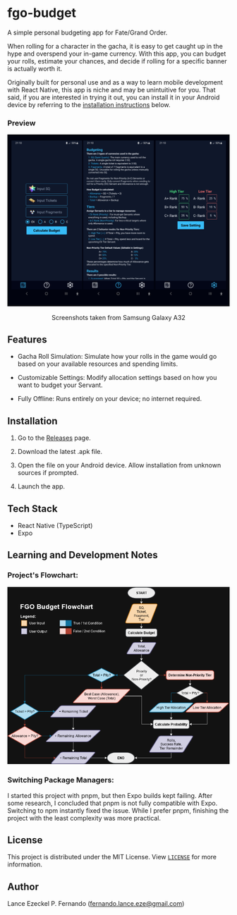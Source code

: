 # fgo-budget

A simple personal budgeting app for Fate/Grand Order.

When rolling for a character in the gacha, it is easy to get caught up in the
hype and overspend your in-game currency. With this app, you can budget your
rolls, estimate your chances, and decide if rolling for a specific banner is
actually worth it.

Originally built for personal use and as a way to learn mobile development with
React Native, this app is niche and may be unintuitive for you. That said, if
you are interested in trying it out, you can install it in your Android device
by referring to the [installation instructions](#installation) below.

### Preview

<div align="center">
  <img src="./docs/Preview.png">
  <p>Screenshots taken from Samsung Galaxy A32</p>
</div>

## Features

- Gacha Roll Simulation: Simulate how your rolls in the game would go based on
  your available resources and spending limits.

- Customizable Settings: Modify allocation settings based on how you want to
  budget your Servant.

- Fully Offline: Runs entirely on your device; no internet required.

## Installation

1. Go to the [Releases](https://github.com/Lanezedfer/fgo-budget/releases) page.

2. Download the latest .apk file.

3. Open the file on your Android device. Allow installation from unknown sources
   if prompted.

4. Launch the app.

## Tech Stack

- React Native (TypeScript)
- Expo

## Learning and Development Notes

### Project's Flowchart:

<div align="center">
  <img src="./docs/FGO Budget Flowchart.png">
</div>

### Switching Package Managers:

I started this project with pnpm, but then Expo builds kept failing. After some
research, I concluded that pnpm is not fully compatible with Expo. Switching to
npm instantly fixed the issue. While I prefer pnpm, finishing the project with
the least complexity was more practical.

## License

This project is distributed under the MIT License. View [`LICENSE`](LICENSE) for
more information.

## Author

Lance Ezeckel P. Fernando (fernando.lance.eze@gmail.com)
